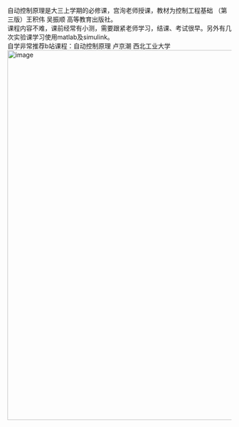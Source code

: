 自动控制原理是大三上学期的必修课，宫洵老师授课，教材为控制工程基础 （第三版）王积伟 吴振顺 高等教育出版社。  
课程内容不难，课前经常有小测，需要跟紧老师学习，结课、考试很早。另外有几次实验课学习使用matlab及simulink。  
自学非常推荐b站课程：自动控制原理 卢京潮 西北工业大学  
<img width="2430" height="833" alt="image" src="https://github.com/user-attachments/assets/1ffb22ae-ca34-41bd-a9fe-fba0758e5170" />

